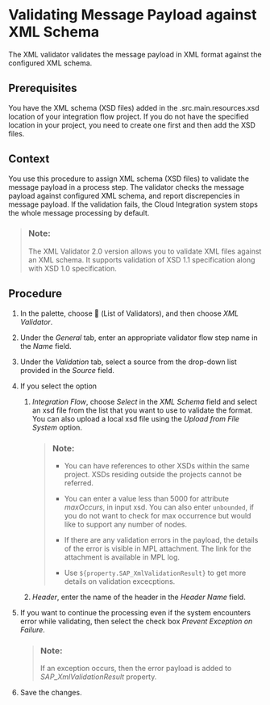 <!-- loio360dc70c9e3940e9af133813ff1ffbae -->

<link rel="stylesheet" type="text/css" href="../css/sap-icons.css"/>

# Validating Message Payload against XML Schema

The XML validator validates the message payload in XML format against the configured XML schema.



## Prerequisites

You have the XML schema \(XSD files\) added in the .src.main.resources.xsd location of your integration flow project. If you do not have the specified location in your project, you need to create one first and then add the XSD files.



## Context

You use this procedure to assign XML schema \(XSD files\) to validate the message payload in a process step. The validator checks the message payload against configured XML schema, and report discrepencies in message payload. If the validation fails, the Cloud Integration system stops the whole message processing by default.

> ### Note:  
> The XML Validator 2.0 version allows you to validate XML files against an XML schema. It supports validation of XSD 1.1 specification along with XSD 1.0 specification.



<a name="loio360dc70c9e3940e9af133813ff1ffbae__steps_avh_bxz_ts"/>

## Procedure

1.  In the palette, choose <span class="SAP-icons-V5"></span> \(List of Validators\), and then choose *XML Validator*.

2.  Under the *General* tab, enter an appropriate validator flow step name in the *Name* field.

3.  Under the *Validation* tab, select a source from the drop-down list provided in the *Source* field.

4.  If you select the option

    1.  *Integration Flow*, choose *Select* in the *XML Schema* field and select an xsd file from the list that you want to use to validate the format. You can also upload a local xsd file using the *Upload from File System* option.

        > ### Note:  
        > -   You can have references to other XSDs within the same project. XSDs residing outside the projects cannot be referred.
        > 
        > -   You can enter a value less than 5000 for attribute *maxOccurs*, in input xsd. You can also enter `unbounded`, if you do not want to check for max occurrence but would like to support any number of nodes.
        > 
        > -   If there are any validation errors in the payload, the details of the error is visible in MPL attachment. The link for the attachment is available in MPL log.
        > 
        > -   Use `${property.SAP_XmlValidationResult}` to get more details on validation excecptions.

    2.  *Header*, enter the name of the header in the *Header Name* field.


5.  If you want to continue the processing even if the system encounters error while validating, then select the check box *Prevent Exception on Failure*.

    > ### Note:  
    > If an exception occurs, then the error payload is added to *SAP\_XmlValidationResult* property.

6.  Save the changes.


